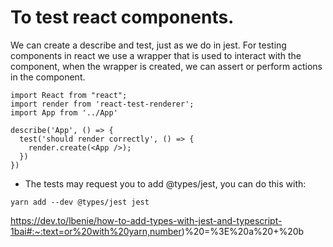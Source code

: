 # To test react components.

We can create a describe and test, just as we do in jest. For testing components in react we use a wrapper that is used to interact with the component, when the wrapper is created, we can assert or perform actions in the component.

```
import React from "react";
import render from 'react-test-renderer';
import App from '../App'

describe('App', () => {
  test('should render correctly', () => {
    render.create(<App />);
  })
})
```
* The tests may request you to add @types/jest, you can do this with:

``` yarn add --dev @types/jest jest ```

https://dev.to/lbenie/how-to-add-types-with-jest-and-typescript-1bai#:~:text=or%20with%20yarn,number)%20=%3E%20a%20+%20b

